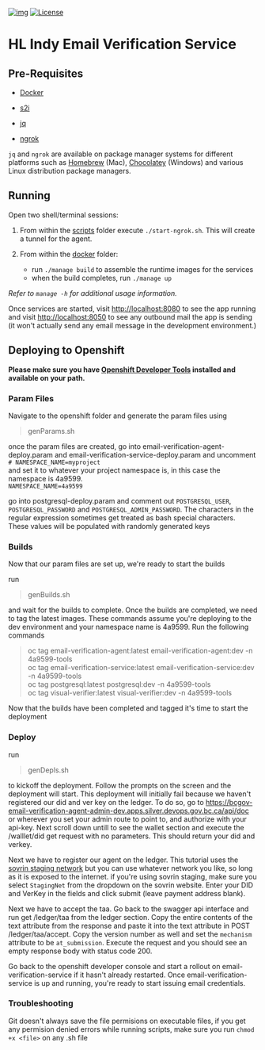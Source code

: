 [![img](https://img.shields.io/badge/Lifecycle-Dormant-ff7f2a)](https://github.com/bcgov/repomountie/blob/master/doc/lifecycle-badges.md)
[![License](https://img.shields.io/badge/License-Apache%202.0-blue.svg)](LICENSE)

# HL Indy Email Verification Service

## Pre-Requisites

- [Docker](https://www.docker.com/products/docker-desktop)

- [s2i](https://github.com/openshift/source-to-image/releases)

- [jq](https://stedolan.github.io/jq)

- [ngrok](https://ngrok.com)

`jq` and `ngrok` are available on package manager systems for different platforms such as [Homebrew](https://brew.sh/) (Mac), [Chocolatey](https://chocolatey.org/) (Windows) and various Linux distribution package managers.

## Running

Open two shell/terminal sessions:

1. From within the [scripts](./scripts) folder execute `./start-ngrok.sh`. This will create a tunnel for the agent.

2. From within the [docker](./docker) folder:
    - run `./manage build` to assemble the runtime images for the services
    - when the build completes, run `./manage up`

_Refer to `manage -h` for additional usage information._

Once services are started, visit [http://localhost:8080](http://localhost:8080) to see the app running and visit [http://localhost:8050](http://localhost:8050) to see any outbound mail the app is sending (it won't actually send any email message in the development environment.)

## Deploying to Openshift

**Please make sure you have [Openshift Developer Tools](https://github.com/BCDevOps/openshift-developer-tools/tree/master/bin) installed and available on your path.**

### Param Files

Navigate to the openshift folder and generate the param files using  
> genParams.sh  

once the param files are created, go into email-verification-agent-deploy.param and email-verification-service-deploy.param and uncomment  
`# NAMESPACE_NAME=myproject`  
and set it to whatever your project namespace is, in this case the namespace is 4a9599.  
`NAMESPACE_NAME=4a9599`

go into postgresql-deploy.param and comment out `POSTGRESQL_USER`, `POSTGRESQL_PASSWORD` and `POSTGRESQL_ADMIN_PASSWORD`. The characters in the regular expression sometimes get treated as bash special characters. These values will be populated with randomly generated keys

### Builds
Now that our param files are set up, we're ready to start the builds

run  
> genBuilds.sh  

and wait for the builds to complete. Once the builds are completed, we need to tag the latest images. These commands assume you're deploying to the dev environment and your namespace name is 4a9599. Run the following commands

> oc tag email-verification-agent:latest email-verification-agent:dev -n 4a9599-tools  
oc tag email-verification-service:latest email-verification-service:dev -n 4a9599-tools  
oc tag postgresql:latest postgresql:dev -n 4a9599-tools  
oc tag visual-verifier:latest visual-verifier:dev -n 4a9599-tools  

Now that the builds have been completed and tagged it's time to start the deployment

### Deploy

run  
> genDepls.sh  

to kickoff the deployment. Follow the prompts on the screen and the deployment will start. This deployment will initially fail because we haven't registered our did and ver key on the ledger. To do so, go to https://bcgov-email-verification-agent-admin-dev.apps.silver.devops.gov.bc.ca/api/doc or wherever you set your admin route to point to, and authorize with your api-key. Next scroll down untill to see the wallet section and execute the /walllet/did get request with no parameters. This should return your did and verkey.  

Next we have to register our agent on the ledger. This tutorial uses the [sovrin staging network](https://selfserve.sovrin.org/) but you can use whatever network you like, so long as it is exposed to the internet. if you're using sovrin staging, make sure you select `StagingNet` from the dropdown on the sovrin website. Enter your DID and VerKey in the fields and click submit (leave payment address blank).  
  
Next we have to accept the taa. Go back to the swagger api interface and run get /ledger/taa from the ledger section. Copy the entire contents of the text attribute from the response and paste it into the text attribute in POST /ledger/taa/accept. Copy the version number as well and set the `mechanism` attribute to be `at_submission`. Execute the request and you should see an empty response body with status code 200.  

Go back to the openshift developer console and start a rollout on email-verification-service if it hasn't already restarted. Once email-verification-service is up and running, you're ready to start issuing email credentials.

### Troubleshooting
Git doesn't always save the file permisions on executable files, if you get any permision denied errors while running scripts, make sure you run `chmod +x <file>` on any .sh file